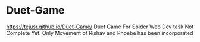 # Duet-Game
https://tejusr.github.io/Duet-Game/
Duet Game For Spider Web Dev task
Not Complete Yet.
Only Movement of Rishav and Phoebe has been incorporated
